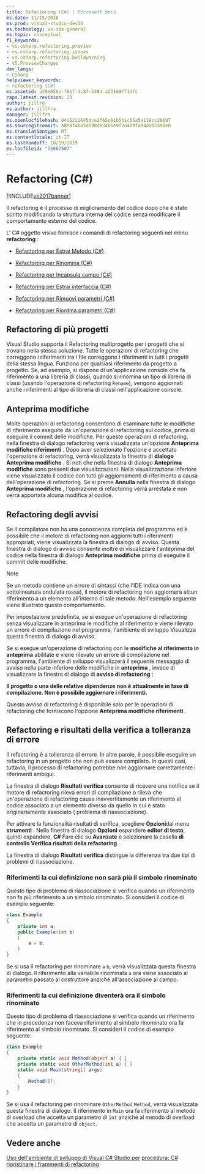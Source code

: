 ```yaml
---
title: Refactoring (C#) | Microsoft Docs
ms.date: 11/15/2016
ms.prod: visual-studio-dev14
ms.technology: vs-ide-general
ms.topic: conceptual
f1_keywords:
- vs.csharp.refactoring.preview
- vs.csharp.refactoring.issues
- vs.csharp.refactoring.buildwarning
- VS.PreviewChanges
dev_langs:
- CSharp
helpviewer_keywords:
- refactoring [C#]
ms.assetid: a39e656a-f81f-4c87-b484-a23168ff1dfc
caps.latest.revision: 23
author: jillre
ms.author: jillfra
manager: jillfra
ms.openlocfilehash: 0415222645dce2f65e91b5b1c55a5a118cc26697
ms.sourcegitcommit: a8e8f4bd5d508da34bbe9f2d4d9fa94da0539de0
ms.translationtype: MT
ms.contentlocale: it-IT
ms.lasthandoff: 10/19/2019
ms.locfileid: "72667507"
---
```

# <a name="refactoring-c"></a>Refactoring (C#)
[!INCLUDE[vs2017banner](../includes/vs2017banner.md)]

Il refactoring è il processo di miglioramento del codice dopo che è stato scritto modificando la struttura interna del codice senza modificare il comportamento esterno del codice.

 L' C# oggetto visivo fornisce i comandi di refactoring seguenti nel menu **refactoring** :

- [Refactoring per Estrai Metodo (C#)](../csharp-ide/extract-method-refactoring-csharp.md)

- [Refactoring per Rinomina (C#)](../csharp-ide/rename-refactoring-csharp.md)

- [Refactoring per Incapsula campo (C#)](../csharp-ide/encapsulate-field-refactoring-csharp.md)

- [Refactoring per Estrai interfaccia (C#)](../csharp-ide/extract-interface-refactoring-csharp.md)

- [Refactoring per Rimuovi parametri (C#)](../csharp-ide/remove-parameters-refactoring-csharp.md)

- [Refactoring per Riordina parametri (C#)](../csharp-ide/reorder-parameters-refactoring-csharp.md)

## <a name="multi-project-refactoring"></a>Refactoring di più progetti
 Visual Studio supporta il Refactoring multiprogetto per i progetti che si trovano nella stessa soluzione. Tutte le operazioni di refactoring che correggono i riferimenti tra i file correggono i riferimenti in tutti i progetti della stessa lingua. Funziona per qualsiasi riferimento da progetto a progetto. Se, ad esempio, si dispone di un'applicazione console che fa riferimento a una libreria di classi, quando si rinomina un tipo di libreria di classi (usando l'operazione di refactoring `Rename`), vengono aggiornati anche i riferimenti al tipo di libreria di classi nell'applicazione console.

## <a name="changes-preview"></a>Anteprima modifiche
 Molte operazioni di refactoring consentono di esaminare tutte le modifiche di riferimento eseguite da un'operazione di refactoring sul codice, prima di eseguire il commit delle modifiche. Per queste operazioni di refactoring, nella finestra di dialogo refactoring verrà visualizzata un'opzione **Anteprima modifiche riferimenti** . Dopo aver selezionato l'opzione e accettato l'operazione di refactoring, verrà visualizzata la finestra di **dialogo Anteprima modifiche** . Si noti che nella finestra di dialogo **Anteprima modifiche** sono presenti due visualizzazioni. Nella visualizzazione inferiore viene visualizzato il codice con tutti gli aggiornamenti di riferimento a causa dell'operazione di refactoring. Se si preme **Annulla** nella finestra di dialogo **Anteprima modifiche** , l'operazione di refactoring verrà arrestata e non verrà apportata alcuna modifica al codice.

## <a name="refactoring-warnings"></a>Refactoring degli avvisi
 Se il compilatore non ha una conoscenza completa del programma ed è possibile che il motore di refactoring non aggiorni tutti i riferimenti appropriati, viene visualizzata la finestra di dialogo di avviso. Questa finestra di dialogo di avviso consente inoltre di visualizzare l'anteprima del codice nella finestra di dialogo **Anteprima modifiche** prima di eseguire il commit delle modifiche.

> [!NOTE]
> Se un metodo contiene un errore di sintassi (che l'IDE indica con una sottolineatura ondulata rossa), il motore di refactoring non aggiornerà alcun riferimento a un elemento all'interno di tale metodo. Nell'esempio seguente viene illustrato questo comportamento.

 Per impostazione predefinita, se si esegue un'operazione di refactoring senza visualizzare in anteprima le modifiche al riferimento e viene rilevato un errore di compilazione nel programma, l'ambiente di sviluppo Visualizza questa finestra di dialogo di avviso.

 Se si esegue un'operazione di refactoring con le **modifiche al riferimento in anteprima** abilitate e viene rilevato un errore di compilazione nel programma, l'ambiente di sviluppo visualizzerà il seguente messaggio di avviso nella parte inferiore delle modifiche in **anteprima** , invece di visualizzare la finestra di dialogo di **avviso di refactoring** :

 **Il progetto o una delle relative dipendenze non è attualmente in fase di compilazione. Non è possibile aggiornare i riferimenti.**

 Questo avviso di refactoring è disponibile solo per le operazioni di refactoring che forniscono l'opzione **Anteprima modifiche riferimenti** .

## <a name="error-tolerant-refactoring-and-verification-results"></a>Refactoring e risultati della verifica a tolleranza di errore
 Il refactoring è a tolleranza di errore. In altre parole, è possibile eseguire un refactoring in un progetto che non può essere compilato. In questi casi, tuttavia, il processo di refactoring potrebbe non aggiornare correttamente i riferimenti ambigui.

 La finestra di dialogo **Risultati verifica** consente di ricevere una notifica se il motore di refactoring rileva errori di compilazione o rileva che un'operazione di refactoring causa inavvertitamente un riferimento al codice associato a un elemento diverso da quello in cui è stato originariamente associato ( problema di riassociazione).

 Per attivare la funzionalità risultati di verifica, scegliere **Opzioni**dal menu **strumenti** . Nella finestra di dialogo **Opzioni** espandere **editor di testo**, quindi espandere. **C#** Fare clic su **Avanzate** e selezionare la casella **di controllo Verifica risultati della refactoring** .

 La finestra di dialogo **Risultati verifica** distingue la differenza tra due tipi di problemi di riassociazione.

### <a name="references-whose-definition-will-no-longer-be-the-renamed-symbol"></a>Riferimenti la cui definizione non sarà più il simbolo rinominato
 Questo tipo di problema di riassociazione si verifica quando un riferimento non fa più riferimento a un simbolo rinominato. Si consideri il codice di esempio seguente:

```csharp
class Example
{
    private int a;
    public Example(int b)
    {
        a = b;
    }
}
```

 Se si usa il refactoring per rinominare `a` `b`, verrà visualizzata questa finestra di dialogo. Il riferimento alla variabile rinominata `a` ora viene associato al parametro passato al costruttore anziché all'associazione al campo.

### <a name="references-whose-definition-will-now-become-the-renamed-symbol"></a>Riferimenti la cui definizione diventerà ora il simbolo rinominato
 Questo tipo di problema di riassociazione si verifica quando un riferimento che in precedenza non faceva riferimento al simbolo rinominato ora fa riferimento al simbolo rinominato. Si consideri il codice di esempio seguente:

```csharp
class Example
{
    private static void Method(object a) { }
    private static void OtherMethod(int a) { }
    static void Main(string[] args)
    {
        Method(5);
    }
}
```

 Se si usa il refactoring per rinominare `OtherMethod` `Method`, verrà visualizzata questa finestra di dialogo. Il riferimento in `Main` ora fa riferimento al metodo di overload che accetta un parametro di `int` anziché al metodo di overload che accetta un parametro di `object`.

## <a name="see-also"></a>Vedere anche
 [Uso dell'ambiente di sviluppo di Visual C# Studio per](../csharp-ide/using-the-visual-studio-development-environment-for-csharp.md) [procedura: C# ripristinare i frammenti di refactoring](../ide/how-to-restore-csharp-refactoring-snippets.md)